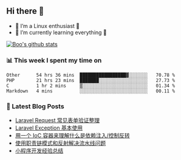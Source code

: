 ## Hi there 👋
* 🔭 I’m a Linux enthusiast 🐧️
* 🏃️ I’m currently learning everything 🏃️

[![Boo's github stats](https://github-readme-stats.vercel.app/api?username=0xAiKang)](https://github.com/anuraghazra/github-readme-stats)

<!-- [![Most Used Langs](https://github-readme-stats.vercel.app/api/top-langs/?username=0xAiKang)](https://github.com/anuraghazra/github-readme-stats) -->

### 📊 This week I spent my time on
<!--START_SECTION:waka-->
```text
Other      54 hrs 36 mins  █████████████████▓░░░░░░░   70.78 % 
PHP        21 hrs 23 mins  ███████░░░░░░░░░░░░░░░░░░   27.73 % 
C          1 hr 2 mins     ▒░░░░░░░░░░░░░░░░░░░░░░░░   01.34 % 
Markdown   4 mins          ░░░░░░░░░░░░░░░░░░░░░░░░░   00.11 % 
```
<!--END_SECTION:waka-->

### 📕 Latest Blog Posts
<!-- BLOG-POST-LIST:START -->
- [Laravel Request 常见表单验证整理](https://www.0x2beace.com/laravel-request-common-form-validation-finishing/)
- [Laravel Exception 基本使用](https://www.0x2beace.com/basic-use-of-laravel-cxception/)
- [用一个 IoC 容器来理解什么是依赖注入/控制反转](https://www.0x2beace.com/understand-dependency-injection-and-inversion-of-control/)
- [使用职责链模式和反射解决流水线问题](https://www.0x2beace.com/use-chain-of-responsibility-pattern-and-reflection-to-solve-pipeline-problems/)
- [小程序开发经验总结](https://www.0x2beace.com/summary-of-mini-program-development-experience/)
<!-- BLOG-POST-LIST:END -->

